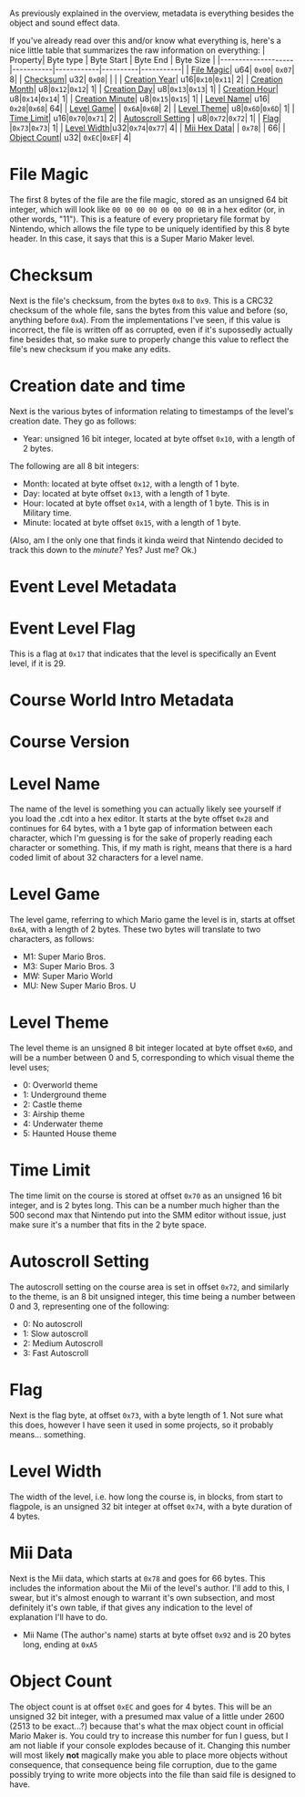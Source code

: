 As previously explained in the overview, metadata is everything besides the object and sound effect data. 

If you've already read over this and/or know what everything is, here's a nice little table that summarizes the raw information on everything:
| Property| Byte type | Byte Start | Byte End | Byte Size |
|--------------------|-----------|------------|----------|-----------|
| [File Magic](https://github.com/c08oprkiua/SMM-Level-Format-Documentation/blob/main/metadata.md#file-magic)| u64| `0x00`| `0x07`| 8|
| [Checksum](https://github.com/c08oprkiua/SMM-Level-Format-Documentation/blob/main/metadata.md#checksum)| u32| `0x08`|          |           |
| [Creation Year](https://github.com/c08oprkiua/SMM-Level-Format-Documentation/blob/main/metadata.md#creation-date-and-time)| u16|`0x10`|`0x11`| 2|
| [Creation Month](https://github.com/c08oprkiua/SMM-Level-Format-Documentation/blob/main/metadata.md#creation-date-and-time)| u8|`0x12`|`0x12`| 1|
| [Creation Day](https://github.com/c08oprkiua/SMM-Level-Format-Documentation/blob/main/metadata.md#creation-date-and-time)| u8|`0x13`|`0x13`| 1|
| [Creation Hour](https://github.com/c08oprkiua/SMM-Level-Format-Documentation/blob/main/metadata.md#creation-date-and-time)| u8|`0x14`|`0x14`| 1|
| [Creation Minute](https://github.com/c08oprkiua/SMM-Level-Format-Documentation/blob/main/metadata.md#creation-date-and-time)| u8|`0x15`|`0x15`| 1|
| [Level Name](https://github.com/c08oprkiua/SMM-Level-Format-Documentation/blob/main/metadata.md#level-name)| u16| `0x28`|`0x68`| 64|
| [Level Game](https://github.com/c08oprkiua/SMM-Level-Format-Documentation/blob/main/metadata.md#level-game)|           | `0x6A`|`0x6B`| 2|
| [Level Theme](https://github.com/c08oprkiua/SMM-Level-Format-Documentation/blob/main/metadata.md#level-theme)| u8|`0x6D`|`0x6D`| 1|
| [Time Limit](https://github.com/c08oprkiua/SMM-Level-Format-Documentation/blob/main/metadata.md#time-limit)| u16|`0x70`|`0x71`| 2|
| [Autoscroll Setting](https://github.com/c08oprkiua/SMM-Level-Format-Documentation/blob/main/metadata.md#autoscroll-setting) | u8|`0x72`|`0x72`| 1|
| [Flag](https://github.com/c08oprkiua/SMM-Level-Format-Documentation/blob/main/metadata.md#flag)|           |`0x73`|`0x73`| 1|
| [Level Width](https://github.com/c08oprkiua/SMM-Level-Format-Documentation/blob/main/metadata.md#level-width)|u32|`0x74`|`0x77`| 4|
| [Mii Hex Data](https://github.com/c08oprkiua/SMM-Level-Format-Documentation/blob/main/metadata.md#mii-hex-data)|           | `0x78`|          | 66|
| [Object Count](https://github.com/c08oprkiua/SMM-Level-Format-Documentation/blob/main/metadata.md#mii-hex-data)| u32| `0xEC`|`0xEF`| 4|


# File Magic
The first 8 bytes of the file are the file magic, stored as an unsigned 64 bit integer, which will look like `00 00 00 00 00 00 00 0B` in a hex editor (or, in other words, "11"). This is a feature of every proprietary file format by Nintendo, which allows the file type to be uniquely identified by this 8 byte header. In this case, it says that this is a Super Mario Maker level. 


# Checksum
Next is the file's checksum, from the bytes `0x8` to `0x9`. This is a CRC32 checksum of the whole file, sans the bytes from this value and before (so, anything before `0xA`). From the implementations I've seen, if this value is incorrect, the file is written off as corrupted, even if it's supossedly actually fine besides that, so make sure to properly change this value to reflect the file's new checksum if you make any edits. 


# Creation date and time
Next is the various bytes of information relating to timestamps of the level's creation date. They go as follows:
* Year: unsigned 16 bit integer, located at byte offset `0x10`, with a length of 2 bytes.

The following are all 8 bit integers:
* Month: located at byte offset `0x12`, with a length of 1 byte.
* Day: located at byte offset `0x13`, with a length of 1 byte.
* Hour: located at byte offset `0x14`, with a length of 1 byte. This is in Military time. 
* Minute: located at byte offset `0x15`, with a length of 1 byte.

(Also, am I the only one that finds it kinda weird that Nintendo decided to track this down to the *minute?* Yes? Just me? Ok.)

# Event Level Metadata

# Event Level Flag
This is a flag at `0x17` that indicates that the level is specifically an Event level, if it is 29.

# Course World Intro Metadata

# Course Version

# Level Name
The name of the level is something you can actually likely see yourself if you load the .cdt into a hex editor. It starts at the byte offset `0x28` and continues for 64 bytes, with a 1 byte gap of information between each character, which I'm guessing is for the sake of properly reading each character or something. This, if my math is right, means that there is a hard coded limit of about 32 characters for a level name. 


# Level Game
The level game, referring to which Mario game the level is in, starts at offset `0x6A`, with a length of 2 bytes. These two bytes will translate to two characters, as follows:
* M1: Super Mario Bros.
* M3: Super Mario Bros. 3
* MW: Super Mario World
* MU: New Super Mario Bros. U


# Level Theme
The level theme is an unsigned 8 bit integer located at byte offset `0x6D`, and will be a number between 0 and 5, corresponding to which visual theme the level uses;
* 0: Overworld theme
* 1: Underground theme
* 2: Castle theme
* 3: Airship theme
* 4: Underwater theme
* 5: Haunted House theme


# Time Limit
The time limit on the course is stored at offset `0x70` as an unsigned 16 bit integer, and is 2 bytes long. This can be a number much higher than the 500 second max that Nintendo put into the SMM editor without issue, just make sure it's a number that fits in the 2 byte space.


# Autoscroll Setting
The autoscroll setting on the course area is set in offset `0x72`, and similarly to the theme, is an 8 bit unsigned integer, this time being a number between 0 and 3, representing one of the following:
* 0: No autoscroll 
* 1: Slow autoscroll
* 2: Medium Autoscroll
* 3: Fast Autoscroll


# Flag
Next is the flag byte, at offset `0x73`, with a byte length of 1. Not sure what this does, however I have seen it used in some projects, so it probably means... something.


# Level Width
The width of the level, i.e. how long the course is, in blocks, from start to flagpole, is an unsigned 32 bit integer at offset `0x74`, with a byte duration of 4 bytes.


# Mii Data
Next is the Mii data, which starts at `0x78` and goes for 66 bytes. This includes the information about the Mii of the level's author. I'll add to this, I swear, but it's almost enough to warrant it's own subsection, and most definitely it's own table, if that gives any indication to the level of explanation I'll have to do.
* Mii Name (The author's name) starts at byte offset `0x92` and is 20 bytes long, ending at `0xA5`

# Object Count
The object count is at offset `0xEC` and goes for 4 bytes. This will be an unsigned 32 bit integer, with a presumed max value of a little under 2600 (2513 to be exact...?) because that's what the max object count in official Mario Maker is. You could try to increase this number for fun I guess, but I am not liable if your console explodes because of it. Changing this number will most likely **not** magically make you able to place more objects without consequence, that consequence being file corruption, due to the game possibly trying to write more objects into the file than said file is designed to have.
